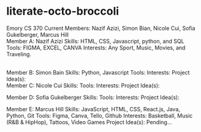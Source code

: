 # literate-octo-broccoli
Emory CS 370
Current Members: Nazif Azizi, Simon Bian, Nicole Cui, Sofia Gukelberger, Marcus Hill
<br>
Member A: Nazif Azizi
Skills: HTML, CSS, Javascript, python, and SQL
Tools: FIGMA, EXCEL, CANVA
Interests: Any Sport, Music, Movies, and Traveling.

<br>
Member B: Simon Bain
Skills: Python, Javascript
Tools:
Interests:
Project Idea(s):
<br>
Member C: Nicole Cui
Skills:
Tools:
Interests:
Project Idea(s):

Member D: Sofia Gukelberger
Skills:
Tools:
Interests:
Project Idea(s):

Member E: Marcus Hill
Skills: JavaScript, HTML, CSS, React.js, Java, Python, Git
Tools: Figma, Canva, Tello, Github
Interests: Basketball, Music (R&B & HipHop), Tattoos, Video Games
Project Idea(s): Pending...

